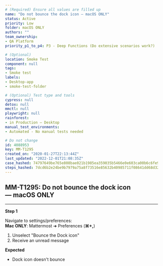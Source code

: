 ```yaml
---
# (Required) Ensure all values are filled up
name: "Do not bounce the dock icon — macOS ONLY"
status: Active
priority: Low
folder: macOS ONLY
authors: ""
team_ownership: 
- QA Platform
priority_p1_to_p4: P3 - Deep Functions (Do extensive scenarios work?)

# (Optional)
location: Smoke Test
component: null
tags: 
- Smoke test
labels: 
- Desktop-app
- smoke-test-folder

# (Optional) Test type and tools
cypress: null
detox: null
mmctl: null
playwright: null
rainforest: 
- in Production — Desktop
manual_test_environments: 
- Automated - No manual tests needed

# Do not change
id: 4088953
key: MM-T1295
created_on: "2020-01-27T22:13:44Z"
last_updated: "2022-12-01T21:08:35Z"
case_hashed: 74797649be765e808bae021b1985ea359035b5466e0e603ca00b6c6fe9b3bb5f13ced27646239d1d4d5964cd9a8d218e
steps_hashed: 7dcd6b2e24be9b7979a75a8f73516e85632b40985711f08641dd68d321b37f43dbbb422357b1ef883c47e05f7630e12d
---
```


<!-- (Auto-generated) Based on frontmatter's "key" and "name" -->

## MM-T1295: Do not bounce the dock icon — macOS ONLY

---

**Step 1**

Navigate to settings/preferences:\
**Mac ONLY**: Mattermost ➜ Preferences (**⌘+,**)

1. Unselect "Bounce the Dock icon"
2. Receive an unread message

**Expected**

- Dock icon doesn't bounce
